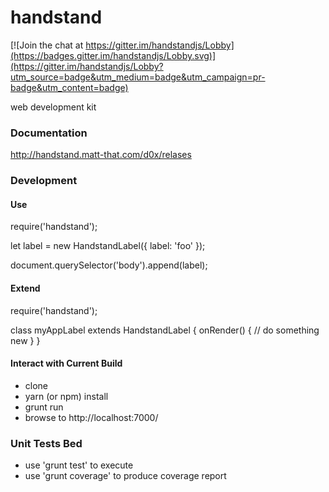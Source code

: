 # handstand

[![Join the chat at https://gitter.im/handstandjs/Lobby](https://badges.gitter.im/handstandjs/Lobby.svg)](https://gitter.im/handstandjs/Lobby?utm_source=badge&utm_medium=badge&utm_campaign=pr-badge&utm_content=badge)

web development kit

### Documentation

http://handstand.matt-that.com/d0x/relases

### Development

#### Use

require('handstand');

let label = new HandstandLabel({ label: 'foo' });

document.querySelector('body').append(label);

#### Extend

require('handstand');

class myAppLabel extends HandstandLabel {
    onRender() {
       // do something new
    }
}

#### Interact with Current Build

- clone
- yarn (or npm) install
- grunt run
- browse to http://localhost:7000/

### Unit Tests Bed
 
 - use 'grunt test' to execute
 - use 'grunt coverage' to produce coverage report